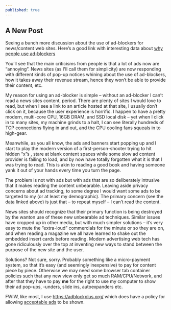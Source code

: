 ```yaml
---
published: true
---
```

## A New Post

Seeing a bunch more discussion about the use of ad-blockers for news/content web sites. Here’s a good link with interesting data about [why people use ad-blockers](https://research.hubspot.com/reports/why-people-block-ads-and-what-it-means-for-marketers-and-advertisers)
 
You’ll see that the main criticisms from people is that a lot of ads now are “annoying”.  News sites (as I'll call them for simplicity) are now responding with different kinds of pop-up notices whining about the use of ad-blockers, how it takes away their revenue stream, hence they won’t be able to provide their content, etc.
 
My reason for using an ad-blocker is simple – without an ad-blocker I can’t read a news sites content, period. There are plenty of sites I would love to read, but when I see a link to an article hosted at that site, I usually don’t click on it, because the user experience is horrific. I happen to have a pretty modern, multi-core CPU, 16GB DRAM, and SSD local disk – yet when I click in to many sites, my machine grinds to a halt, I can see literally hundreds of TCP connections flying in and out, and the CPU cooling fans squeals in to high-gear.
 
Meanwhile, as you all know, the ads and banners start popping up and I start to play the modern version of a first-person-shooter trying to hit hidden “x”s ,  stare at blank content spaces while some slow ad content provider is failing to load, and by now have totally forgotten what it is that I was trying to read. This is akin to reading a good book and having someone yank it out of your hands every time you turn the page.
 
The problem is not with ads but with ads that are so deliberately intrusive that it makes reading the content unbearable. Leaving aside privacy concerns about ad tracking, to some degree I would want some ads to be targeted to my (or at least my demographic). The primary concern (see the data linked above) is just that – to repeat myself – I can’t read the content. 

News sites should recognize that their primary function is being destroyed by the wanton use of these new unbearable ad techniques. Similar issues have cropped up in other media, but with much simpler solutions – it’s very easy to mute the “extra-loud” commercials for the minute or so they are on, and when reading a magazine we all have learned to shake out the embedded insert cards before reading. Modern advertising web tech has gone ridiculously over the top at inventing new ways to stand between the purpose of the new site and the user.
 
Solutions? Not sure, sorry. Probably something like a micro-payment system, so that it’s easy (and seemingly inexpensive) to pay for content piece by piece. Otherwise we may need some browser tab container policies such that any new view only get so much RAM/CPU/Network, and after that they have to pay **me** for the right to use my computer to show their ad pop-ups, -unders, slide ins, autoexpanders etc.

FWIW, like most, I use https://adblockplus.org/ which does have a policy for allowing [acceptable ads](https://adblockplus.org/en/acceptable-ads) to be shown.
 


